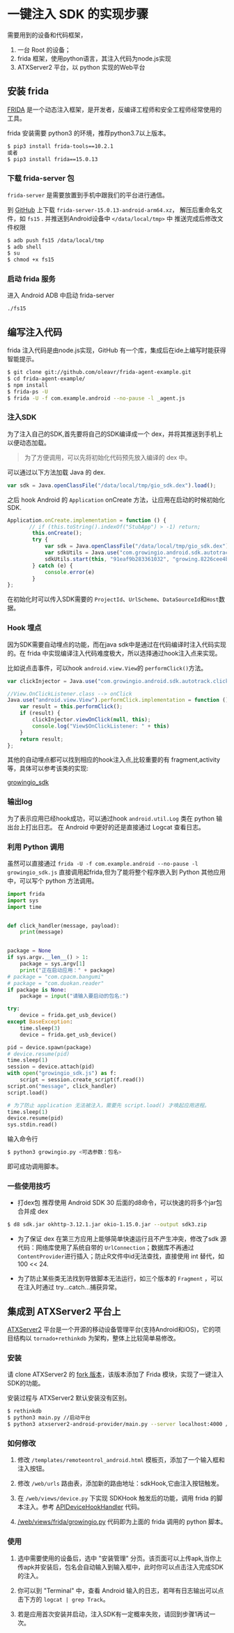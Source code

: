 # 一键注入 SDK 的实现步骤
需要用到的设备和代码框架，
1. 一台 Root 的设备；
2. frida 框架，使用python语言，其注入代码为node.js实现
3. ATXServer2 平台，以 python 实现的Web平台
 
## 安装 frida

[FRIDA](https://github.com/frida/frida) 是一个动态注入框架，是开发者，反编译工程师和安全工程师经常使用的工具。

frida 安装需要 python3 的环境，推荐python3.7以上版本。

```sh
$ pip3 install frida-tools==10.2.1
或者
$ pip3 install frida==15.0.13
```

### 下载 frida-server 包
`frida-server` 是需要放置到手机中跟我们的平台进行通信。

到 [GitHub](https://github.com/frida/frida/releases) 上下载 `frida-server-15.0.13-android-arm64.xz`，
解压后重命名文件，如 `fs15` .
并推送到Android设备中 `</data/local/tmp>` 中
推送完成后修改文件权限
```sh
$ adb push fs15 /data/local/tmp
$ adb shell
$ su
$ chmod +x fs15
```

### 启动 frida 服务
进入 Android ADB 中启动 frida-server 
```sh
./fs15
```


## 编写注入代码

frida 注入代码是由node.js实现，GitHub 有一个库，集成后在ide上编写时能获得智能提示。

```sh
$ git clone git://github.com/oleavr/frida-agent-example.git
$ cd frida-agent-example/
$ npm install
$ frida-ps -U
$ frida -U -f com.example.android --no-pause -l _agent.js
```

### 注入SDK
为了注入自己的SDK,首先要将自己的SDK编译成一个 dex，并将其推送到手机上以便动态加载。

> 为了方便调用，可以先将初始化代码预先放入编译的 dex 中。

可以通过以下方法加载 Java 的 dex.
```js
var sdk = Java.openClassFile("/data/local/tmp/gio_sdk.dex").load();
```

之后 hook Android 的 `Application` onCreate 方法，让应用在启动的时候初始化SDK.

```js
Application.onCreate.implementation = function () {
       // if (this.toString().indexOf("StubApp") > -1) return;
        this.onCreate();
        try {
            var sdk = Java.openClassFile("/data/local/tmp/gio_sdk.dex").load();
            var sdkUtils = Java.use("com.growingio.android.sdk.autotrack.CdpSdkUtils");
            sdkUtils.start(this, "91eaf9b283361032", "growing.8226cee4b794ebd0", "951f87ed30c9d9a3", "http://117.50.105.254:8080");
        } catch (e) {
            console.error(e)
        }
};
```
在初始化时可以传入SDK需要的 `ProjectId`、`UrlScheme`、`DataSourceId`和`Host`数据。

### Hook 埋点
因为SDK需要自动埋点的功能，而在java sdk中是通过在代码编译时注入代码实现的。在 frida 中实现编译注入代码难度极大，所以选择通过hook注入点来实现。

比如说点击事件，可以hook `android.view.View`的 `performClick()`方法。
```js
var clickInjector = Java.use("com.growingio.android.sdk.autotrack.click.ViewClickInjector");

//View.OnClickListener.class --> onClick
Java.use("android.view.View").performClick.implementation = function () {
    var result = this.performClick();
    if (result) {
        clickInjector.viewOnClick(null, this);
        console.log("View$OnClickListener: " + this)
    }
    return result;
};
```
其他的自动埋点都可以找到相应的hook注入点,比较重要的有 fragment,activity等，具体可以参考该类的实现:

[growingio_sdk](https://github.com/cpacm/atxserver2/blob/master/static/growingio_sdk.js)

### 输出log
为了表示应用已经hook成功，可以通过hook `android.util.Log` 类在 python 输出台上打出日志。
在 Android 中更好的还是直接通过 Logcat 查看日志。

### 利用 Python 调用
虽然可以直接通过 `frida -U -f com.example.android --no-pause -l growingio_sdk.js` 直接调用起frida,但为了能将整个程序嵌入到 Python 其他应用中，可以写个 python 方法调用。
```python
import frida
import sys
import time


def click_handler(message, payload):
    print(message)


package = None
if sys.argv.__len__() > 1:
    package = sys.argv[1]
    print("正在启动应用：" + package)
# package = "com.cpacm.bangumi"
# package = "com.duokan.reader"
if package is None:
    package = input("请输入要启动的包名:")

try:
    device = frida.get_usb_device()
except BaseException:
    time.sleep(3)
    device = frida.get_usb_device()

pid = device.spawn(package)
# device.resume(pid)
time.sleep(1)
session = device.attach(pid)
with open("growingio_sdk.js") as f:
    script = session.create_script(f.read())
script.on("message", click_handler)
script.load()

# 为了防止 application 无法被注入，需要先 script.load() 才唤起应用进程。
time.sleep(1)
device.resume(pid)
sys.stdin.read()
```
输入命令行 
```sh
$ python3 growingio.py <可选参数：包名>
``` 
即可成功调用脚本。

### 一些使用技巧
* 打dex包
推荐使用 Android SDK 30 后面的d8命令，可以快速的将多个jar包合并成 dex
```sh
$ d8 sdk.jar okhttp-3.12.1.jar okio-1.15.0.jar --output sdk3.zip
```

* 为了保证 dex 在第三方应用上能够简单快速运行且不产生冲突，修改了sdk 源代码：网络库使用了系统自带的 `UrlConnection`；数据库不再通过 `ContentProvider`进行插入；防止R文件中id无法查找，直接使用 int 替代，如 100 << 24.

* 为了防止某些类无法找到导致脚本无法运行，如三个版本的 `Fragment` ，可以在注入时通过 try...catch...捕获异常。

## 集成到 ATXServer2 平台上

[ATXServer2](https://github.com/openatx/atxserver2) 平台是一个开源的移动设备管理平台(支持Android和iOS)，它的项目结构以 `tornado+rethinkdb` 为架构，整体上比较简单易修改。

### 安装
请 clone ATXServer2 的 [fork 版本](https://github.com/cpacm/atxserver2)，该版本添加了 Frida 模块，实现了一键注入SDK的功能。

安装过程与 ATXServer2 默认安装没有区别。

```sh
$ rethinkdb
$ python3 main.py //启动平台
$ python3 atxserver2-android-provider/main.py --server localhost:4000 //启动Android设备管理
```

### 如何修改
1. 修改 `/templates/remoteontrol_android.html` 模板页，添加了一个输入框和注入按钮。

2. 修改 `/web/urls` 路由表，添加新的路由地址：sdkHook,它由注入按钮触发。

3. 在 `/web/views/device.py` 下实现 SDKHook 触发后的功能，调用 frida 的脚本注入。参考 [APIDeviceHookHandler](https://github.com/cpacm/atxserver2/blob/master/web/views/device.py#L123) 代码。

4. [/web/views/frida/growingio.py](https://github.com/cpacm/atxserver2/blob/master/web/views/frida/growingio.py) 代码即为上面的 frida 调用的 python 脚本。

### 使用

1. 选中需要使用的设备后，选中 "安装管理" 分页。该页面可以上传apk,当你上传apk并安装后，包名会自动输入到输入框中，此时你可以点击注入完成SDK的注入。

2. 你可以到 "Terminal" 中，查看 Android 输入的日志，若咩有日志输出可以点击下方的 `logcat | grep Track`。

3. 若是应用首次安装并启动，注入SDK有一定概率失败，请回到步骤1再试一次。